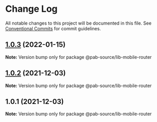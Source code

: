 # Change Log

All notable changes to this project will be documented in this file.
See [Conventional Commits](https://conventionalcommits.org) for commit guidelines.

## [1.0.3](https://github.com/compare/@pab-source/lib-mobile-router@1.0.2...@pab-source/lib-mobile-router@1.0.3) (2022-01-15)

**Note:** Version bump only for package @pab-source/lib-mobile-router





## [1.0.2](https://github.com/compare/@pab-source/lib-mobile-router@1.0.1...@pab-source/lib-mobile-router@1.0.2) (2021-12-03)

**Note:** Version bump only for package @pab-source/lib-mobile-router





## 1.0.1 (2021-12-03)

**Note:** Version bump only for package @pab-source/lib-mobile-router
